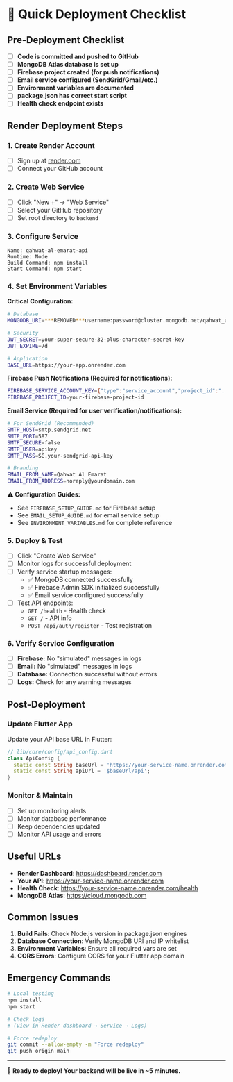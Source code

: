 # 🚀 Quick Deployment Checklist

## Pre-Deployment Checklist

- [ ] **Code is committed and pushed to GitHub**
- [ ] **MongoDB Atlas database is set up**
- [ ] **Firebase project created (for push notifications)**
- [ ] **Email service configured (SendGrid/Gmail/etc.)**
- [ ] **Environment variables are documented**
- [ ] **package.json has correct start script**
- [ ] **Health check endpoint exists**

## Render Deployment Steps

### 1. Create Render Account
- [ ] Sign up at [render.com](https://render.com)
- [ ] Connect your GitHub account

### 2. Create Web Service
- [ ] Click "New +" → "Web Service"
- [ ] Select your GitHub repository
- [ ] Set root directory to `backend`

### 3. Configure Service
```
Name: qahwat-al-emarat-api
Runtime: Node
Build Command: npm install
Start Command: npm start
```

### 4. Set Environment Variables

**Critical Configuration:**
```bash
# Database
MONGODB_URI=***REMOVED***username:password@cluster.mongodb.net/qahwat_al_emarat

# Security
JWT_SECRET=your-super-secure-32-plus-character-secret-key
JWT_EXPIRE=7d

# Application
BASE_URL=https://your-app.onrender.com
```

**Firebase Push Notifications (Required for notifications):**
```bash
FIREBASE_SERVICE_ACCOUNT_KEY={"type":"service_account","project_id":"..."}
FIREBASE_PROJECT_ID=your-firebase-project-id
```

**Email Service (Required for user verification/notifications):**
```bash
# For SendGrid (Recommended)
SMTP_HOST=smtp.sendgrid.net
SMTP_PORT=587
SMTP_SECURE=false
SMTP_USER=apikey
SMTP_PASS=SG.your-sendgrid-api-key

# Branding
EMAIL_FROM_NAME=Qahwat Al Emarat
EMAIL_FROM_ADDRESS=noreply@yourdomain.com
```

**⚠️ Configuration Guides:**
- See `FIREBASE_SETUP_GUIDE.md` for Firebase setup
- See `EMAIL_SETUP_GUIDE.md` for email service setup
- See `ENVIRONMENT_VARIABLES.md` for complete reference

### 5. Deploy & Test
- [ ] Click "Create Web Service"
- [ ] Monitor logs for successful deployment
- [ ] Verify service startup messages:
  - ✅ MongoDB connected successfully
  - ✅ Firebase Admin SDK initialized successfully
  - ✅ Email service configured successfully
- [ ] Test API endpoints:
  - `GET /health` - Health check
  - `GET /` - API info
  - `POST /api/auth/register` - Test registration

### 6. Verify Service Configuration
- [ ] **Firebase:** No "simulated" messages in logs
- [ ] **Email:** No "simulated" messages in logs
- [ ] **Database:** Connection successful without errors
- [ ] **Logs:** Check for any warning messages

## Post-Deployment

### Update Flutter App
Update your API base URL in Flutter:

```dart
// lib/core/config/api_config.dart
class ApiConfig {
  static const String baseUrl = 'https://your-service-name.onrender.com';
  static const String apiUrl = '$baseUrl/api';
}
```

### Monitor & Maintain
- [ ] Set up monitoring alerts
- [ ] Monitor database performance
- [ ] Keep dependencies updated
- [ ] Monitor API usage and errors

## Useful URLs

- **Render Dashboard**: https://dashboard.render.com
- **Your API**: https://your-service-name.onrender.com
- **Health Check**: https://your-service-name.onrender.com/health
- **MongoDB Atlas**: https://cloud.mongodb.com

## Common Issues

1. **Build Fails**: Check Node.js version in package.json engines
2. **Database Connection**: Verify MongoDB URI and IP whitelist
3. **Environment Variables**: Ensure all required vars are set
4. **CORS Errors**: Configure CORS for your Flutter app domain

## Emergency Commands

```bash
# Local testing
npm install
npm start

# Check logs
# (View in Render dashboard → Service → Logs)

# Force redeploy
git commit --allow-empty -m "Force redeploy"
git push origin main
```

---

**🎉 Ready to deploy! Your backend will be live in ~5 minutes.**
